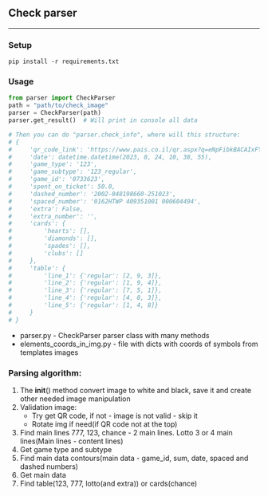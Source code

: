 ## Check parser
***


### Setup
```shell
pip install -r requirements.txt
```

### Usage
```python
from parser import CheckParser
path = "path/to/check_image"
parser = CheckParser(path)
parser.get_result()  # Will print in console all data

# Then you can do "parser.check_info", where will this structure:
# {
#     'qr_code_link': 'https://www.pais.co.il/qr.aspx?q=eNpFibkBACAIxFYKgs8tx+yiFqa4t3UOdpXpPr4dGsKzfhHJpGNJsN5YoZq0Af8EDzAAAAAAAAAA\nAAAAAAAAAAAAAAAAAA==\n', 
#     'date': datetime.datetime(2023, 8, 24, 10, 38, 55), 
#     'game_type': '123', 
#     'game_subtype': '123_regular', 
#     'game_id': '0733623', 
#     'spent_on_ticket': 50.0, 
#     'dashed_number': '2002-048198660-251023', 
#     'spaced_number': '0162HTWP 409351001 000604494', 
#     'extra': False, 
#     'extra_number': '', 
#     'cards': {
#         'hearts': [], 
#         'diamonds': [], 
#         'spades': [], 
#         'clubs': []
#     }, 
#     'table': {
#         'line_1': {'regular': [2, 9, 3]}, 
#         'line_2': {'regular': [1, 9, 4]}, 
#         'line_3': {'regular': [7, 5, 1]}, 
#         'line_4': {'regular': [4, 8, 3]}, 
#         'line_5': {'regular': [1, 4, 8]}
#     }
# }
```

* parser.py - CheckParser parser class with many methods
* elements_coords_in_img.py - file with dicts with coords of symbols from templates images 

### Parsing algorithm:
1) The __init__() method convert image to white and black, save it and create other needed image manipulation
2) Validation image: 
   * Try get QR code, if not - image is not valid - skip it
   * Rotate img if need(if QR code not at the top)
3) Find main lines 777, 123, chance - 2 main lines. Lotto 3 or 4 main lines(Main lines - content lines)
4) Get game type and subtype
5) Find main data contours(main data - game_id, sum, date, spaced and dashed numbers)
6) Get main data
7) Find table(123, 777, lotto(and extra)) or cards(chance)

